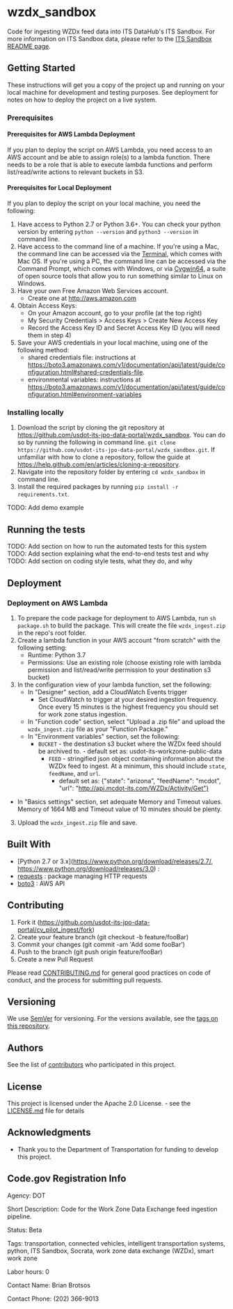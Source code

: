 # wzdx_sandbox
Code for ingesting WZDx feed data into ITS DataHub's ITS Sandbox. For more information on ITS Sandbox data, please refer to the [ITS Sandbox README page](https://github.com/usdot-its-jpo-data-portal/sandbox).

## Getting Started

These instructions will get you a copy of the project up and running on your local machine for development and testing purposes. See deployment for notes on how to deploy the project on a live system.

### Prerequisites

#### Prerequisites for AWS Lambda Deployment

If you plan to deploy the script on AWS Lambda, you need access to an AWS account and be able to assign role(s) to a lambda function. There needs to be a role that is able to execute lambda functions and perform list/read/write actions to relevant buckets in S3.

#### Prerequisites for Local Deployment

If you plan to deploy the script on your local machine, you need the following:

1. Have access to Python 2.7 or Python 3.6+. You can check your python version by entering `python --version` and `python3 --version` in command line.
2. Have access to the command line of a machine. If you're using a Mac, the command line can be accessed via the [Terminal](https://support.apple.com/guide/terminal/welcome/mac), which comes with Mac OS. If you're using a PC, the command line can be accessed via the Command Prompt, which comes with Windows, or via [Cygwin64](https://www.cygwin.com/), a suite of open source tools that allow you to run something similar to Linux on Windows.
3. Have your own Free Amazon Web Services account.
	- Create one at http://aws.amazon.com
4.  Obtain Access Keys:
	- On your Amazon account, go to your profile (at the top right)
	- My Security Credentials > Access Keys > Create New Access Key
	- Record the Access Key ID and Secret Access Key ID (you will need them in step 4)
5. Save your AWS credentials in your local machine, using one of the following method:
	- shared credentials file: instructions at https://boto3.amazonaws.com/v1/documentation/api/latest/guide/configuration.html#shared-credentials-file.
	- environmental variables: instructions at https://boto3.amazonaws.com/v1/documentation/api/latest/guide/configuration.html#environment-variables

### Installing locally

1. Download the script by cloning the git repository at https://github.com/usdot-its-jpo-data-portal/wzdx_sandbox. You can do so by running the following in command line.
`git clone https://github.com/usdot-its-jpo-data-portal/wzdx_sandbox.git`. If unfamiliar with how to clone a repository, follow the guide at https://help.github.com/en/articles/cloning-a-repository.
2. Navigate into the repository folder by entering `cd wzdx_sandbox` in command line.
3. Install the required packages by running `pip install -r requirements.txt`.

TODO: Add demo example

## Running the tests

TODO: Add section on how to run the automated tests for this system
TODO: Add section explaining what the end-to-end tests test and why
TODO: Add section on coding style tests, what they do, and why

## Deployment

### Deployment on AWS Lambda

1. To prepare the code package for deployment to AWS Lambda, run `sh package.sh` to build the package. This will create the file `wzdx_ingest.zip` in the repo's root folder.
2. Create a lambda function in your AWS account "from scratch" with the following setting:
	- Runtime: Python 3.7
	- Permissions: Use an existing role (choose existing role with lambda permission and list/read/write permission to your destination s3 bucket)
3. In the configuration view of your lambda function, set the following:
	- In "Designer" section, add a CloudWatch Events trigger
	  - Set CloudWatch to trigger at your desired ingestion frequency. Once every 15 minutes is the highest frequency you should set for work zone status ingestion.
	- In "Function code" section, select "Upload a .zip file" and upload the `wzdx_ingest.zip` file as your "Function Package."
	- In "Environment variables" section, set the following:
	  - `BUCKET` - the destination s3 bucket where the WZDx feed should be archived to.
			- default set as: usdot-its-workzone-public-data
		- `FEED` - stringified json object containing information about the WZDx feed to ingest. At a minimum, this should include `state`, `feedName`, and `url`.
		 	- default set as: {"state": "arizona", "feedName": "mcdot", "url": "http://api.mcdot-its.com/WZDx/Activity/Get"}
  - In "Basics settings" section, set adequate Memory and Timeout values. Memory of 1664 MB and Timeout value of 10 minutes should be plenty.



3. Upload the `wzdx_ingest.zip` file and save.

## Built With

* [Python 2.7 or 3.x](https://www.python.org/download/releases/2.7/, https://www.python.org/download/releases/3.0) :
* [requests](https://pypi.org/project/requests/) : package managing HTTP requests
* [boto3](https://boto3.amazonaws.com/v1/documentation/api/latest/index.html?id=docs_gateway) : AWS API

## Contributing

1. Fork it (https://github.com/usdot-its-jpo-data-portal/cv_pilot_ingest/fork)
2. Create your feature branch (git checkout -b feature/fooBar)
3. Commit your changes (git commit -am 'Add some fooBar')
4. Push to the branch (git push origin feature/fooBar)
5. Create a new Pull Request

Please read [CONTRIBUTING.md](https://gist.github.com/PurpleBooth/b24679402957c63ec426) for general good practices on code of conduct, and the process for submitting pull requests.

## Versioning

We use [SemVer](http://semver.org/) for versioning. For the versions available, see the [tags on this repository](https://github.com/your/project/tags).

## Authors

See the list of [contributors](https://github.com/your/project/contributors) who participated in this project.

## License

This project is licensed under the Apache 2.0 License. - see the [LICENSE.md](LICENSE.md) file for details

## Acknowledgments

* Thank you to the Department of Transportation for funding to develop this project.

## Code.gov Registration Info

Agency: DOT

Short Description: Code for the Work Zone Data Exchange feed ingestion pipeline.

Status: Beta

Tags: transportation, connected vehicles, intelligent transportation systems, python, ITS Sandbox, Socrata, work zone data exchange (WZDx), smart work zone

Labor hours: 0

Contact Name: Brian Brotsos

Contact Phone: (202) 366-9013
